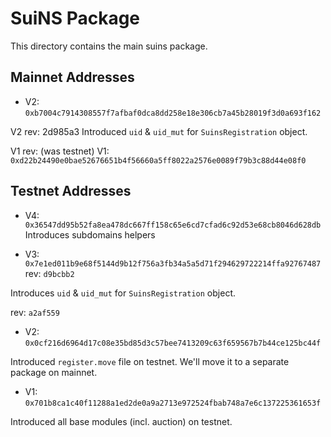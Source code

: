 # SuiNS Package

This directory contains the main suins package.



## Mainnet Addresses



- V2: `0xb7004c7914308557f7afbaf0dca8dd258e18e306cb7a45b28019f3d0a693f162`

V2 rev: 2d985a3
Introduced `uid` & `uid_mut` for `SuinsRegistration` object.


V1 rev: (was testnet)
V1: `0xd22b24490e0bae52676651b4f56660a5ff8022a2576e0089f79b3c88d44e08f0`

## Testnet Addresses

- V4: `0x36547dd95b52fa8ea478dc667ff158c65e6cd7cfad6c92d53e68cb8046d628db`
Introduces subdomains helpers

- V3: `0x7e1ed011b9e68f5144d9b12f756a3fb34a5a5d71f294629722214ffa92767487`
rev: `d9bcbb2`

Introduces `uid` & `uid_mut` for `SuinsRegistration` object.

rev: `a2af559`
- V2: `0x0cf216d6964d17c08e35bd85d3c57bee7413209c63f659567b7b44ce125bc44f`

Introduced `register.move` file on testnet. We'll move it to a separate package on mainnet.


- V1: `0x701b8ca1c40f11288a1ed2de0a9a2713e972524fbab748a7e6c137225361653f`

Introduced all base modules (incl. auction) on testnet.

